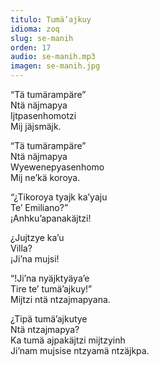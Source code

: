 ```yaml
---
titulo: Tumä’ajkuy
idioma: zoq
slug: se-manih
orden: 17
audio: se-manih.mp3
imagen: se-manih.jpg
---
```


“Tä tumärampäre”<br>
Ntä näjmapya<br>
Ijtpasenhomotzi <br>
Mij jäjsmäjk.<br>

“Tä tumärampäre”<br>
Ntä näjmapya<br>
Wyewenepyasenhomo<br>
Mij ne’kä koroya.<br>

“¿Tikoroya tyajk ka’yaju<br>
Te’ Emiliano?”<br>
¡Anhku’apanakäjtzi!<br>

¿Jujtzye ka’u<br>
Villa?<br>
¡Ji’na mujsi!<br>

“!Ji’na nyäjktyäya’e <br>
Tire te’ tumä’ajkuy!”<br>
Mijtzi ntä ntzajmapyana.<br>

¿Tipä tumä’ajkutye<br>
Ntä ntzajmapya?<br>
Ka tumä ajpakäjtzi mijtzyinh<br>
Ji’nam mujsise ntzyamä ntzäjkpa.<br>
